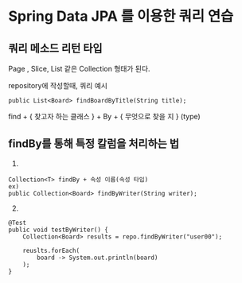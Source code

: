 # Spring Data JPA 를 이용한 쿼리 연습

## 쿼리 메소드 리턴 타입
Page<T> , Slice<T>, List<T> 같은 Collection<T> 형태가 된다.

repository에 작성할때, 쿼리 예시
~~~
public List<Board> findBoardByTitle(String title);
~~~

find + { 찾고자 하는 클래스 } + By + { 무엇으로 찾을 지 } (type) 

## findBy를 통해 특정 칼럼을 처리하는 법

1.
~~~
Collection<T> findBy + 속성 이름(속성 타입)
ex)
public Collection<Board> findByWriter(String writer);
~~~
2.
~~~
@Test
public void testByWriter() {
	Collection<Board> results = repo.findByWriter("user00");

	reuslts.forEach(
		board -> System.out.println(board)
	);
}
~~~



